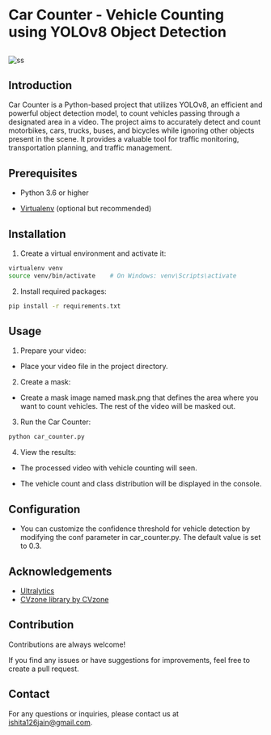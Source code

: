 
# Car Counter - Vehicle Counting using YOLOv8 Object Detection




## 

![ss](https://github.com/ishita126jain/Car-Counter/assets/91709949/70b7a976-89f0-4353-9bad-52ad01523ace)


## Introduction

Car Counter is a Python-based project that utilizes YOLOv8, an efficient and powerful object detection model, to count vehicles passing through a designated area in a video. The project aims to accurately detect and count motorbikes, cars, trucks, buses, and bicycles while ignoring other objects present in the scene. It provides a valuable tool for traffic monitoring, transportation planning, and traffic management.
## Prerequisites

- Python 3.6 or higher

- [Virtualenv](https://virtualenv.pypa.io/en/latest/) (optional but recommended)

## Installation

1. Create a virtual environment and activate it:

```bash
virtualenv venv
source venv/bin/activate    # On Windows: venv\Scripts\activate
```
2. Install required packages:
```bash
pip install -r requirements.txt
```
    
## Usage

1. Prepare your video:

- Place your video file in the project directory.

2. Create a mask:

- Create a mask image named mask.png that defines the area where you want to count vehicles. The rest of the video will be masked out.

3. Run the Car Counter:
```bash
python car_counter.py 
``` 

4. View the results:

- The processed video with vehicle counting will seen.

- The vehicle count and class distribution will be displayed in the console.


## Configuration
- You can customize the confidence threshold for vehicle detection by modifying the conf parameter in car_counter.py. The default value is set to 0.3.
## Acknowledgements

 - [Ultralytics](https://github.com/ultralytics/ultralytics)
 - [CVzone library by CVzone](https://github.com/cvzone/cvzone)
 


## Contribution

Contributions are always welcome!

If you find any issues or have suggestions for improvements, feel free to create a pull request.


## Contact
For any questions or inquiries, please contact us at [ishita126jain@gmail.com](ishita126jain@gmail.com).
